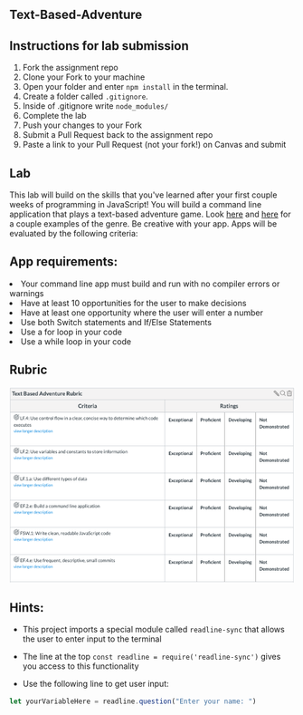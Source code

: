 ## Text-Based-Adventure

## Instructions for lab submission

1. Fork the assignment repo
1. Clone your Fork to your machine
1. Open your folder and enter `npm install` in the terminal. 
1. Create a folder called `.gitignore`.
1. Inside of .gitignore write `node_modules/`
1. Complete the lab
1. Push your changes to your Fork
1. Submit a Pull Request back to the assignment repo
1. Paste a link to your Pull Request (not your fork!) on Canvas and submit

## Lab

This lab will build on the skills that you've learned after your first couple weeks of programming in JavaScript!  You will build a command line application that plays a text-based adventure game.  Look [here](https://classicreload.com/zork-i.html) and [here](http://www.bbc.co.uk/programmes/articles/1g84m0sXpnNCv84GpN2PLZG/the-hitchhikers-guide-to-the-galaxy-game-30th-anniversary-edition) for a couple examples of the genre.  Be creative with your app. Apps will be evaluated by the following criteria:   

## App requirements:

<li>Your command line app must build and run with no compiler errors or warnings</li>
<li>Have at least 10 opportunities for the user to make decisions</li>
<li>Have at least one opportunity where the user will enter a number</li>
<li>Use both Switch statements and If/Else Statements</li>
<li>Use a for loop in your code</li>
<li>Use a while loop in your code</li>

 ## Rubric

![textBasedAdventureRubric.png](./textBasedAdventureRubric.png)

## Hints:

- This project imports a special module called `readline-sync` that allows the user to enter input to the terminal

- The line at the top `const readline = require('readline-sync')` gives you access to this functionality

- Use the following line to get user input:

```js
let yourVariableHere = readline.question("Enter your name: ")
```
